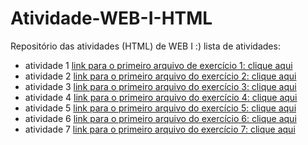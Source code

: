 # Atividade-WEB-I-HTML
Repositório das atividades (HTML) de WEB I :)
 lista de atividades:
 - atividade 1 [link para o primeiro arquivo de exercício 1: clique aqui](Atividade1.html)
 - atividade 2 [link para o primeiro arquivo do exercício 2: clique aqui](questão2.html)
 - atividade 3 [link para o primeiro arquivo do exercício 3: clique aqui](Atividade3.html)
 - atividade 4 [link para o primeiro arquivo do exercício 4: clique aqui](Atividade4.html)
 - atividade 5 [link para o primeiro arquivo do exercício 5: clique aqui](Atividade5.html)
 - atividade 6 [link para o primeiro arquivo do exercício 6: clique aqui](Atividade6.html)
 - atividade 7 [link para o primeiro arquivo do exercício 7: clique aqui](Atividade7.html)
 
